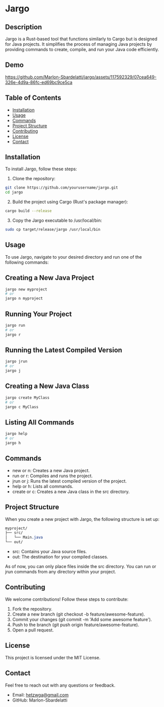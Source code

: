 # Jargo

## Description
Jargo is a Rust-based tool that functions similarly to Cargo but is designed for Java projects. It simplifies the process of managing Java projects by providing commands to create, compile, and run your Java code efficiently.

## Demo
https://github.com/Marlon-Sbardelatti/jargo/assets/117592329/07cea649-326e-4d9a-86fc-ed69bc9ce5ca


## Table of Contents
- [Installation](#installation)
- [Usage](#usage)
- [Commands](#commands)
- [Project Structure](#project-structure)
- [Contributing](#contributing)
- [License](#license)
- [Contact](#contact)

## Installation
To install Jargo, follow these steps:

1. Clone the repository:
```bash
git clone https://github.com/yourusername/jargo.git
cd jargo
```
2. Build the project using Cargo (Rust's package manager):
```bash
cargo build --release
```
3. Copy the Jargo executable to /usr/local/bin:
```bash
sudo cp target/release/jargo /usr/local/bin
```
## Usage
To use Jargo, navigate to your desired directory and run one of the following commands:

## Creating a New Java Project
```bash
jargo new myproject
# or
jargo n myproject
```
## Running Your Project
```bash
jargo run
# or
jargo r
```
## Running the Latest Compiled Version
```bash
jargo jrun
# or
jargo j
```
## Creating a New Java Class
```bash
jargo create MyClass
# or
jargo c MyClass
```
## Listing All Commands
```bash
jargo help
# or
jargo h
```
## Commands
* new or n: Creates a new Java project.
* run or r: Compiles and runs the project.
* jrun or j: Runs the latest compiled version of the project.
* help or h: Lists all commands.
* create or c: Creates a new Java class in the src directory.

## Project Structure
When you create a new project with Jargo, the following structure is set up:

```css
myproject/
├── src/
│   └── Main.java
└── out/
```
* src: Contains your Java source files.
* out: The destination for your compiled classes.
  
As of now, you can only place files inside the src directory. You can run or jrun commands from any directory within your project.

## Contributing
We welcome contributions! Follow these steps to contribute:

1. Fork the repository.
2. Create a new branch (git checkout -b feature/awesome-feature).
3. Commit your changes (git commit -m 'Add some awesome feature').
4. Push to the branch (git push origin feature/awesome-feature).
5. Open a pull request.

## License
This project is licensed under the MIT License.

## Contact
Feel free to reach out with any questions or feedback.

* Email: hetzwga@gmail.com
* GitHub: Marlon-Sbardelatti
